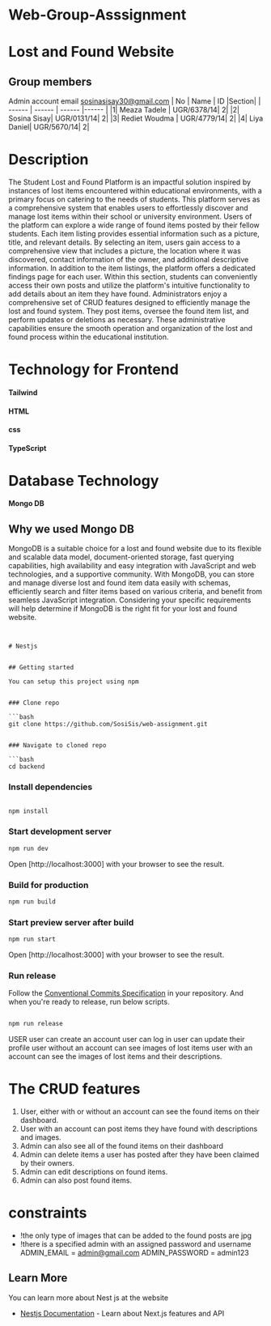 # Web-Group-Asssignment
# Lost and Found Website
## Group members
Admin account email sosinasisay30@gmail.com
| No | Name | ID |Section|
| ------ | ------ | ------ |------ |
|1| Meaza Tadele | UGR/6378/14| 2|
|2| Sosina Sisay| UGR/0131/14| 2|
|3| Rediet Woudma | UGR/4779/14| 2|
|4| Liya Daniel| UGR/5670/14| 2|


# Description
The Student Lost and Found Platform is an impactful solution inspired by instances of lost items encountered within educational environments, with a primary focus on catering to the needs of students. 
This platform serves as a comprehensive system that enables users to effortlessly discover and manage lost items within their school or university environment.
Users of the platform can explore a wide range of found items posted by their fellow students. Each item listing provides essential information such as a picture, title, and relevant details. By selecting an item, users gain access to a comprehensive view that includes a picture, the location where it was discovered, contact information of the owner, and additional descriptive information.
In addition to the item listings, the platform offers a dedicated findings page for each user. Within this section, students can conveniently access their own posts and utilize the platform's intuitive functionality to add details about an item they have found.
Administrators enjoy a comprehensive set of CRUD features designed to efficiently manage the lost and found system. They post items, oversee the found item list, and perform updates or deletions as necessary. These administrative capabilities ensure the smooth operation and organization of the lost and found process within the educational institution.


# Technology for Frontend
#### Tailwind
#### HTML
#### css
#### TypeScript

# Database Technology
#### Mongo DB

## Why we used Mongo DB
MongoDB is a suitable choice for a lost and found website due to its flexible and scalable data model, document-oriented storage, fast querying capabilities, high availability and easy integration with JavaScript and web technologies, and a supportive community. With MongoDB, you can store and manage diverse lost and found item data easily with schemas, efficiently search and filter items based on various criteria, and benefit from seamless JavaScript integration. Considering your specific requirements will help determine if MongoDB is the right fit for your lost and found website.


```


# Nestjs


## Getting started

You can setup this project using npm 


### Clone repo

```bash
git clone https://github.com/SosiSis/web-assignment.git


### Navigate to cloned repo

```bash
cd backend
```

### Install dependencies

```bash

npm install
```

### Start development server

```bash
npm run dev
```

Open [http://localhost:3000] with your browser to see the result.

### Build for production

```bash
npm run build
```

### Start preview server after build

```bash
npm run start
```

Open [http://localhost:3000] with your browser to see the result.

### Run release

Follow the [Conventional Commits Specification](https://www.conventionalcommits.org/en/v1.0.0/) in your repository. And when you're ready to release, run below scripts.

```bash

npm run release
```


USER
    user can create an account 
    user can log in 
    user can update their profile
    user without an account can see images of lost items 
    user with an account can see the images of lost items and their descriptions.

# The CRUD features

1. User, either with or without an account can see the found items on their dashboard.
2. User with an account can post items they have found with descriptions and images.
3. Admin can also see all of the found items on their dashboard
4. Admin can delete items a user has posted after they have been claimed by their owners.
5. Admin can edit descriptions on found items.
6. Admin can also post found items.


# constraints 

- !the only type of images that can be added to the found posts are jpg
- !there is a specified admin with an assigned password and username 
     ADMIN_EMAIL = admin@gmail.com
     ADMIN_PASSWORD = admin123
 
## Learn More
You can learn more about Nest js at the website
* [Nestjs Documentation](https://docs.nestjs.com/) - Learn about Next.js features and API
